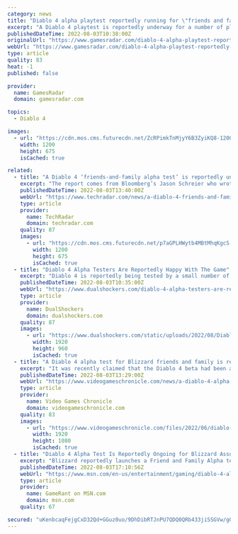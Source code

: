 ```yaml
---
category: news
title: "Diablo 4 alpha playtest reportedly running for \"friends and family\" of Blizzard"
excerpt: "A Diablo 4 playtest is reportedly underway for a number of players outside the Blizzard offices, as part of what's described as a \"friends-and-family alpha test.\" \"A bunch of people are playing an ..."
publishedDateTime: 2022-08-03T10:38:00Z
originalUrl: "https://www.gamesradar.com/diablo-4-alpha-playtest-reportedly-running-for-friends-and-family-of-blizzard/"
webUrl: "https://www.gamesradar.com/diablo-4-alpha-playtest-reportedly-running-for-friends-and-family-of-blizzard/"
type: article
quality: 83
heat: -1
published: false

provider:
  name: GamesRadar
  domain: gamesradar.com

topics:
  - Diablo 4

images:
  - url: "https://cdn.mos.cms.futurecdn.net/ZcRPimkTnMjyY6B3ZyiKQ8-1200-80.jpg"
    width: 1200
    height: 675
    isCached: true

related:
  - title: "A Diablo 4 ‘friends-and-family alpha test’ is reportedly underway"
    excerpt: "The report comes from Bloomberg’s Jason Schreier who wrote on Twitter that a “fun but minor Blizzard tidbit” he’s heard is that “a bunch of people are playing an early build of Diablo 4 right now ..."
    publishedDateTime: 2022-08-03T13:40:00Z
    webUrl: "https://www.techradar.com/news/a-diablo-4-friends-and-family-alpha-test-is-reportedly-underway"
    type: article
    provider:
      name: TechRadar
      domain: techradar.com
    quality: 87
    images:
      - url: "https://cdn.mos.cms.futurecdn.net/p7aGPLHWytb4MBtMhqKgcS-1200-80.png"
        width: 1200
        height: 675
        isCached: true
  - title: "Diablo 4 Alpha Testers Are Reportedly Happy With The Game"
    excerpt: "Diablo 4 is reportedly being tested by a small number of players at the moment under NDA, and the feedback is reportedly positive."
    publishedDateTime: 2022-08-03T10:35:00Z
    webUrl: "https://www.dualshockers.com/diablo-4-alpha-testers-are-reportedly-happy-with-the-game/"
    type: article
    provider:
      name: DualShockers
      domain: dualshockers.com
    quality: 87
    images:
      - url: "https://www.dualshockers.com/static/uploads/2022/08/Diablo-4-scaled.jpg"
        width: 1920
        height: 960
        isCached: true
  - title: "A Diablo 4 alpha test for Blizzard friends and family is reportedly in progress"
    excerpt: "It was recently claimed that the Diablo 4 beta had been added to the Battle.net launcher in preparation for its release, which hasn’t been dated. Diablo 4 is planned for release ..."
    publishedDateTime: 2022-08-03T13:29:00Z
    webUrl: "https://www.videogameschronicle.com/news/a-diablo-4-alpha-test-for-blizzard-friends-and-family-is-reportedly-in-progress/"
    type: article
    provider:
      name: Video Games Chronicle
      domain: videogameschronicle.com
    quality: 83
    images:
      - url: "https://www.videogameschronicle.com/files/2022/06/diablo-4-necromancer.jpg"
        width: 1920
        height: 1080
        isCached: true
  - title: "Diablo 4 Alpha Test Is Reportedly Ongoing for Blizzard Associates"
    excerpt: "Blizzard reportedly launches a Friend and Family Alpha test for Diablo 4 and the early word is that the response is 'mostly positive.' ..."
    publishedDateTime: 2022-08-03T17:10:56Z
    webUrl: "https://www.msn.com/en-us/entertainment/gaming/diablo-4-alpha-test-is-reportedly-ongoing-for-blizzard-associates/ar-AA10hxDR"
    type: article
    provider:
      name: GameRant on MSN.com
      domain: msn.com
    quality: 67

secured: "uKenbcaqFejgCxD32Qd+GGuz0uo/9DhDibRTJnPU7QDQ0QRb433jiSSGVw/gG3U6QV6irfExhDys3lfxoZwPfQZA4mJ/VnPAspRYn/s/pYrlRHfPf50155R5xQX2jSG62dyO3+blx3MGPJBGUX2RtZsN/uHkTrvPiGYTQyIioP+8grqmoL054N05ywW3AC6nJdqI8JbDwk6Qdy21nAl/Q18ZQUqrkUOzyYcF8g+PUOZeyUBCj9lYKS+xyJr+kVjAMY3YfTioiXn2LoSbT978vI9udV6rOojnhskceqgoS5QTglfSL8Fy8/XM2JoA9ECxmzAYw7gIVvL69l48utnz1xjhkp82cOlBngRkVfLml0s=;CmWAabGEUpNR/E00YmKI7Q=="
---
```


